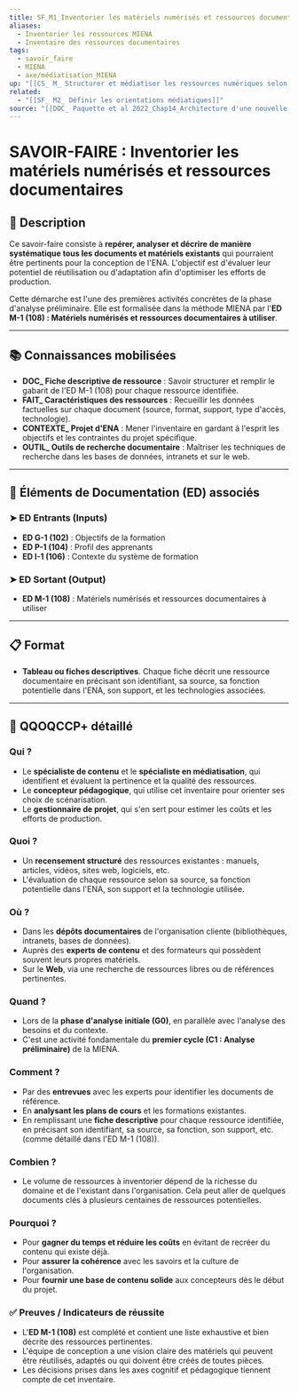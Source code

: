 ```yaml
---
title: SF_M1_Inventorier les matériels numérisés et ressources documentaires
aliases:
  - Inventorier les ressources MIENA
  - Inventaire des ressources documentaires
tags:
  - savoir_faire
  - MIENA
  - axe/médiatisation_MIENA
up: "[[CS_ M_ Structurer et médiatiser les ressources numériques selon les objectifs pédagogiques et les besoins des apprenants]]"
related:
  - "[[SF_ M2_ Définir les orientations médiatiques]]"
source: "[[DOC_ Paquette et al 2022_Chap14_Architecture d'une nouvelle méthode d'ingénierie des ENA_ MIENA]]"
---
```


# SAVOIR-FAIRE : Inventorier les matériels numérisés et ressources documentaires

## 📌 Description
Ce savoir-faire consiste à **repérer, analyser et décrire de manière systématique tous les documents et matériels existants** qui pourraient être pertinents pour la conception de l'ENA. L'objectif est d'évaluer leur potentiel de réutilisation ou d'adaptation afin d'optimiser les efforts de production.

Cette démarche est l'une des premières activités concrètes de la phase d'analyse préliminaire. Elle est formalisée dans la méthode MIENA par l'**ED M-1 (108) : Matériels numérisés et ressources documentaires à utiliser**.

---
## 📚 Connaissances mobilisées

- **DOC_ Fiche descriptive de ressource** : Savoir structurer et remplir le gabarit de l'ED M-1 (108) pour chaque ressource identifiée.
- **FAIT_ Caractéristiques des ressources** : Recueillir les données factuelles sur chaque document (source, format, support, type d'accès, technologie).
- **CONTEXTE_ Projet d'ENA** : Mener l'inventaire en gardant à l'esprit les objectifs et les contraintes du projet spécifique.
- **OUTIL_ Outils de recherche documentaire** : Maîtriser les techniques de recherche dans les bases de données, intranets et sur le web.

---
## 🔄 Éléments de Documentation (ED) associés

### ➤ ED Entrants (Inputs)
* **ED G-1 (102)** : Objectifs de la formation
* **ED P-1 (104)** : Profil des apprenants
* **ED I-1 (106)** : Contexte du système de formation

### ➤ ED Sortant (Output)
* **ED M-1 (108)** : Matériels numérisés et ressources documentaires à utiliser

---
## 📋 Format
- **Tableau ou fiches descriptives**. Chaque fiche décrit une ressource documentaire en précisant son identifiant, sa source, sa fonction potentielle dans l'ENA, son support, et les technologies associées.

---

## 🔎 QQOQCCP+ détaillé

### Qui ?
- Le **spécialiste de contenu** et le **spécialiste en médiatisation**, qui identifient et évaluent la pertinence et la qualité des ressources.
- Le **concepteur pédagogique**, qui utilise cet inventaire pour orienter ses choix de scénarisation.
- Le **gestionnaire de projet**, qui s'en sert pour estimer les coûts et les efforts de production.

### Quoi ?
- Un **recensement structuré** des ressources existantes : manuels, articles, vidéos, sites web, logiciels, etc.
- L'évaluation de chaque ressource selon sa source, sa fonction potentielle dans l'ENA, son support et la technologie utilisée.

### Où ?
- Dans les **dépôts documentaires** de l'organisation cliente (bibliothèques, intranets, bases de données).
- Auprès des **experts de contenu** et des formateurs qui possèdent souvent leurs propres matériels.
- Sur le **Web**, via une recherche de ressources libres ou de références pertinentes.

### Quand ?
- Lors de la **phase d'analyse initiale (G0)**, en parallèle avec l'analyse des besoins et du contexte.
- C'est une activité fondamentale du **premier cycle (C1 : Analyse préliminaire)** de la MIENA.

### Comment ?
- Par des **entrevues** avec les experts pour identifier les documents de référence.
- En **analysant les plans de cours** et les formations existantes.
- En remplissant une **fiche descriptive** pour chaque ressource identifiée, en précisant son identifiant, sa source, sa fonction, son support, etc. (comme détaillé dans l'ED M-1 (108)).

### Combien ?
- Le volume de ressources à inventorier dépend de la richesse du domaine et de l'existant dans l'organisation. Cela peut aller de quelques documents clés à plusieurs centaines de ressources potentielles.

### Pourquoi ?
- Pour **gagner du temps et réduire les coûts** en évitant de recréer du contenu qui existe déjà.
- Pour **assurer la cohérence** avec les savoirs et la culture de l'organisation.
- Pour **fournir une base de contenu solide** aux concepteurs dès le début du projet.

### ✅ Preuves / Indicateurs de réussite
- L'**ED M-1 (108)** est complété et contient une liste exhaustive et bien décrite des ressources pertinentes.
- L'équipe de conception a une vision claire des matériels qui peuvent être réutilisés, adaptés ou qui doivent être créés de toutes pièces.
- Les décisions prises dans les axes cognitif et pédagogique tiennent compte de cet inventaire.